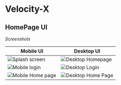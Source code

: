 # Velocity-X
 
## HomePage UI 

*Screenshots*

Mobile UI | Desktop UI
--------- | ----------
![Splash screen](https://user-images.githubusercontent.com/68814280/159147871-1366179a-73ff-429d-8bc2-2745339668e8.png) | ![Desktop Homepage](https://user-images.githubusercontent.com/68814280/159147880-e2c2f1af-1330-4104-aeaf-fe0f99247546.png)
![Mobile login](https://user-images.githubusercontent.com/68814280/159147682-be1d53fe-4719-4536-b54a-4a1a653b9ac6.png) | ![Desktop Login](https://user-images.githubusercontent.com/68814280/159147687-210b46ad-31df-4645-8053-20c67dccc5de.png)
![Mobile Home page](https://user-images.githubusercontent.com/68814280/159147792-855b6eca-784c-4495-91b7-7401a5c99fbd.png) | ![Desktop Home Page](https://user-images.githubusercontent.com/68814280/159147812-5b4563e0-b057-4f1d-af45-43fa84eb35c4.png)


